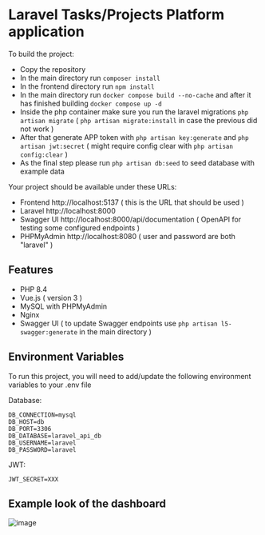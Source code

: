 # Laravel Tasks/Projects Platform application

To build the project:
- Copy the repository
- In the main directory run ```composer install```
- In the frontend directory run ```npm install```
- In the main directory run ```docker compose build --no-cache``` and after it has finished building ```docker compose up -d```
- Inside the php container make sure you run the laravel migrations ```php artisan migrate``` ( ```php artisan migrate:install``` in case the previous did not work )
- After that generate APP token with ```php artisan key:generate``` and ```php artisan jwt:secret``` ( might require config clear with ```php artisan config:clear``` )
- As the final step please run ```php artisan db:seed``` to seed database with example data

Your project should be available under these URLs:
- Frontend http://localhost:5137 ( this is the URL that should be used )
- Laravel http://localhost:8000
- Swagger UI http://localhost:8000/api/documentation ( OpenAPI for testing some configured endpoints )
- PHPMyAdmin http://localhost:8080 ( user and password are both "laravel" )


## Features

- PHP 8.4
- Vue.js ( version 3 )
- MySQL with PHPMyAdmin
- Nginx
- Swagger UI ( to update Swagger endpoints use ```php artisan l5-swagger:generate``` in the main directory )

## Environment Variables

To run this project, you will need to add/update the following environment variables to your .env file

Database:
```
DB_CONNECTION=mysql
DB_HOST=db
DB_PORT=3306
DB_DATABASE=laravel_api_db
DB_USERNAME=laravel
DB_PASSWORD=laravel
```

JWT:
```
JWT_SECRET=XXX
```

## Example look of the dashboard

![image](https://github.com/user-attachments/assets/19fcc650-f29f-4ee3-b2b6-900ec815f066)
